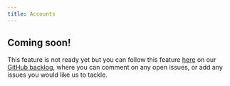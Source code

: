 ```yaml
---
title: Accounts
---
```


## Coming soon!

This feature is not ready yet but you can follow this feature [here](https://github.com/kintohub/kintohub-docs/issues/42) on our [GitHub backlog](https://github.com/kintohub/kintohub-docs), where you can comment on any open issues, or add any issues you would like us to tackle.
